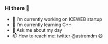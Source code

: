 ### Hi there 👋

- 🔭 I’m currently working on ICEWEB startup
- 🌱 I’m currently learning C++
- 💬 Ask me about my day
- 📫 How to reach me: twitter @astromdm 😄

